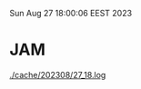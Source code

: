 Sun Aug 27 18:00:06 EEST 2023
# JAM
<a href='./cache/202308/27_18.log'>./cache/202308/27_18.log</a>
